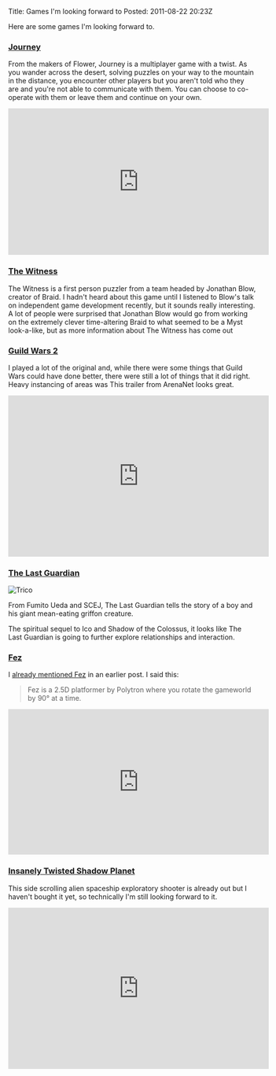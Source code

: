 Title: Games I'm looking forward to
Posted: 2011-08-22 20:23Z

Here are some games I'm looking forward to.

### [Journey][]

From the makers of Flower, Journey is a multiplayer game with a twist. As you wander across the desert, solving puzzles on your way to the mountain in the distance, you encounter other players but you aren't told who they are and you're not able to communicate with them. You can choose to co-operate with them or leave them and continue on your own.

<iframe src="http://player.vimeo.com/video/24084406?title=0&amp;byline=0&amp;portrait=0" width="530" height="298" frameborder="0"></iframe>

### [The Witness][witness]

The Witness is a first person puzzler from a team headed by Jonathan Blow, creator of Braid. I hadn't heard about this game until I listened to Blow's talk on independent game development recently, but it sounds really interesting. A lot of people were surprised that Jonathan Blow would go from working on the extremely clever time-altering Braid to what seemed to be a Myst look-a-like, but as more information about The Witness has come out



### [Guild Wars 2][gw2]

I played a lot of the original and, while there were some things that Guild Wars could have done better, there were still a lot of things that it did right. Heavy instancing of areas was  This trailer from ArenaNet looks great.

<iframe width="530" height="328" src="http://www.youtube.com/embed/4OyHwqokkKk?hd=1" frameborder="0" allowfullscreen></iframe>

### [The Last Guardian][trico]

![Trico](http://static.paulboxley.com/trico.jpg)

From Fumito Ueda and SCEJ, The Last Guardian tells the story of a boy and his giant mean-eating griffon creature.

The spiritual sequel to Ico and Shadow of the Colossus, it looks like The Last Guardian is going to further explore relationships and interaction.

### [Fez][]

I [already mentioned Fez][fez-post] in an earlier post. I said this:

> Fez is a 2.5D platformer by Polytron where you rotate the gameworld by 90° at a time.

<iframe src="http://player.vimeo.com/video/21082507?title=0&amp;byline=0&amp;portrait=0" width="530" height="296" frameborder="0"></iframe>

### [Insanely Twisted Shadow Planet][itsp]

This side scrolling alien spaceship exploratory shooter is already out but I haven't bought it yet, so technically I'm still looking forward to it.

<iframe width="530" height="328" src="http://www.youtube.com/embed/-9r6J0b-2BI?hd=1" frameborder="0" allowfullscreen></iframe>

  [journey]:  http://thatgamecompany.com/games/journey/
  [itsp]:     http://www.gagneint.com/itsp/itsp_main.htm
  [witness]:  http://the-witness.net/news/
  [gw2]:      http://www.guildwars2.com/en/
  [trico]:    http://www.jp.playstation.com/scej/title/trico/main.html
  [fez]:      http://polytroncorporation.com/
  [fez-post]: /blog/2011/03/fez-pax-east